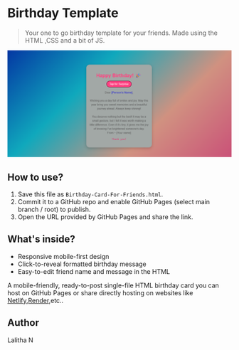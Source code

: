 # Birthday Template
> Your one to go birthday template for your friends.
Made using the HTML ,CSS and a bit of JS.

![Image](image.png)
## How to use?
1. Save this file as `Birthday-Card-For-Friends.html`.
2. Commit it to a GitHub repo and enable GitHub Pages (select main branch / root) to publish.
3. Open the URL provided by GitHub Pages and share the link.


## What's inside?
- Responsive mobile-first design
- Click-to-reveal formatted birthday message
- Easy-to-edit friend name and message in the HTML
  
A mobile-friendly, ready-to-post single-file HTML birthday card you can host on GitHub Pages or share directly hosting on websites like [Netlify](https://www.netlify.com/),[Render](https://render.com/),etc..
  


## Author
Lalitha N

